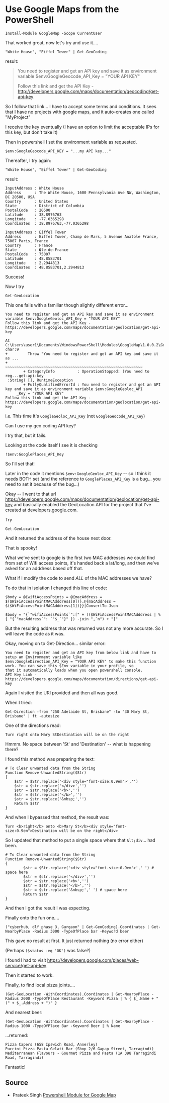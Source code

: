 ﻿# Use Google Maps from the PowerShell

	Install-Module GoogleMap -Scope CurrentUser

That worked great, now let's try and use it....

	"White House", "Eiffel Tower" | Get-GeoCoding

result:

>	You need to register and get an API key and save it as environment variable $env:GoogleGeocode_API_Key = "YOUR API KEY"
>
>	Follow this link and get the API Key - http://developers.google.com/maps/documentation/geocoding/get-api-key

So I follow that link... I have to accept some terms and conditions. It sees that I have no projects with google maps, and it auto-creates one called "MyProject"

I receive the key eventually (I have an option to limit the acceptable IPs for this key, but don't take it)

Then in powershell I set the environment variable as requested.

	$env:GoogleGeocode_API_KEY = "...my API key..."

Thereafter, I try again:

	"White House", "Eiffel Tower" | Get-GeoCoding

result:

```plaintext
InputAddress : White House
Address      : The White House, 1600 Pennsylvania Ave NW, Washington, DC 20500, USA
Country      : United States
State        : District of Columbia
PostalCode   : 20500
Latitude     : 38.8976763
Longitude    : -77.0365298
Coordinates  : 38.8976763,-77.0365298

InputAddress : Eiffel Tower
Address      : Eiffel Tower, Champ de Mars, 5 Avenue Anatole France, 75007 Paris, France
Country      : France
State        : �le-de-France
PostalCode   : 75007
Latitude     : 48.8583701
Longitude    : 2.2944813
Coordinates  : 48.8583701,2.2944813
```

Success!

Now I try

	Get-GeoLocation

This one fails with a familiar though slightly different error...

	You need to register and get an API key and save it as environment variable $env:GoogleGeoloc_API_Key = "YOUR API KEY"
	Follow this link and get the API Key - https://developers.google.com/maps/documentation/geolocation/get-api-key

	At C:\Users\user1\Documents\WindowsPowerShell\Modules\GoogleMap\1.0.0.2\GoogleMap.psm1:703 char:9
	+         Throw "You need to register and get an API key and save it as ...
	+         ~~~~~~~~~~~~~~~~~~~~~~~~~~~~~~~~~~~~~~~~~~~~~~~~~~~~~~~~~~~~~
			+ CategoryInfo          : OperationStopped: (You need to reg...get-api-key
	 :String) [], RuntimeException
			+ FullyQualifiedErrorId : You need to register and get an API key and save it as environment variable $env:GoogleGeoloc_API
		 _Key = "YOUR API KEY"
	Follow this link and get the API Key - https://developers.google.com/maps/documentation/geolocation/get-api-key

i.e. This time it's `GoogleGeoloc_API_Key` (not `GoogleGeocode_API_Key`)

Can I use my geo coding API key?

I try that, but it fails.

Looking at the code itself I see it is checking

	!$env:GooglePlaces_API_Key

So I'll set that!

Later in the code it mentions `$env:GoogleGeoloc_API_Key` -- so I think it needs BOTH set (and the reference to `GooglePlaces_API_Key` is a bug... you need to set it because of the bug...)

Okay -- I went to that url <https://developers.google.com/maps/documentation/geolocation/get-api-key> and basically enabled the GeoLocation API for the project that I've created at developers.google.com.

Try

	Get-GeoLocation

And it returned the address of the house next door.

That is spooky!

What we've sent to google is the first two MAC addresses we could find from set of Wifi access points, it's handed back a lat/long, and then we've asked for an adddress based off that.

What if I modify the code to send *ALL* of the MAC addresses we have?

To do that in isolation I changed this line of code:

	$body = @{wifiAccessPoints = @{macAddress = $($WiFiAccessPointMACAdddress[0])},@{macAddress = $($WiFiAccessPointMACAdddress[1])}}|ConvertTo-Json

	$body = "{`"wifiAccessPoints`":[" + (($WiFiAccessPointMACAdddress | % { "{`"macAddress`": `"$_`"}" }) -join ",`n") + "]"

But the resulting address that was returned was not any more accurate. So I will leave the code as it was.

Okay, moving on to Get-Direction... similar error:

	You need to register and get an API key from below link and have to setup an Environment variable like
	$env:GoogleDirection_API_Key = "YOUR API KEY" to make this function work. You can save this $Env variable in your profile, so
	that it automatically loads when you open powershell console.
	API Key Link - https://developers.google.com/maps/documentation/directions/get-api-key

Again I visited the URI provided and then all was good.

When I tried:

	Get-Direction -from "250 Adelaide St, Brisbane" -to "30 Mary St, Brisbane" | ft -autosize

One of the directions read:

	Turn right onto Mary StDestination will be on the right

Hmmm. No space between 'St' and 'Destination' -- what is happening there?

I found this method was preparing the text:

	# To Clear unwanted data from the String
	Function Remove-UnwantedString($Str)
	{
		$str = $Str.replace('<div style="font-size:0.9em">','')
		$str = $str.replace('</div>','')
		$str = $str.replace('<b>','')
		$str = $str.replace('</b>','')
		$str = $str.replace('&nbsp;','')
		Return $str
	}

And when I bypassed that method, the result was:

	Turn <b>right</b> onto <b>Mary St</b><div style="font-size:0.9em">Destination will be on the right</div>

So I updated that method to put a single space where that `&lt;div`... had been.

	# To Clear unwanted data from the String
	Function Remove-UnwantedString($Str)
	{
			$str = $Str.replace('<div style="font-size:0.9em">',' ') # space here
			$str = $str.replace('</div>','')
			$str = $str.replace('<b>','')
			$str = $str.replace('</b>','')
			$str = $str.replace('&nbsp;',' ') # space here
			Return $str
	}

And then I got the result I was expecting.

Finally onto the fun one....

	("cyberhub, dlf phase 3, Gurgaon" | Get-GeoCoding).Coordinates | Get-NearbyPlace -Radius 3000 -TypeOfPlace bar -Keyword beer

This gave no result at first. It just returned nothing (no error either)

(Perhaps `($status -eq 'OK')` was false?)

I found I had to visit https://developers.google.com/places/web-service/get-api-key

Then it started to work.

Finally, to find local pizza joints....

	(Get-GeoLocation -WithCoordinates).Coordinates | Get-NearbyPlace -Radius 2000 -TypeOfPlace Restaurant -Keyword Pizza | % { $_.Name + " (" + $_.Address + ")" }

And nearest beer:

	(Get-GeoLocation -WithCoordinates).Coordinates | Get-NearbyPlace -Radius 1000 -TypeOfPlace Bar -Keyword Beer | % Name

...returned:

	Pizza Capers (658 Ipswich Road, Annerley)
	Puccini Pizza Pasta Gelati Bar (Shop 2/6 Gapap Street, Tarragindi)
	Mediterranean Flavours - Gourmet Pizza and Pasta (1A 398 Tarragindi Road, Tarragindi)

Fantastic!

## Source

- Prateek Singh [Powershell Module for Google Map](https://geekeefy.wordpress.com/2016/05/17/powershell-module-for-google-map/)